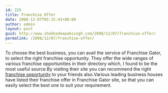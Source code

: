 ```yaml
---
id: 225
title: Franchise Offer
date: 2008-12-07T05:15:43+00:00
author: admin
layout: post
guid: http://www.shobhadeepaksingh.com/2008/12/07/franchise-offer/
permalink: /2008/12/07/franchise-offer/
---
```

To choose the best business, you can avail the service of Franchise Gator, to select the right franchise opportunity. They offer the wide ranges of various franchise opportunities in their directory which, I found to be the most useful source.By visiting their site you can recommend the right [franchise opportunity](http://www.franchisegator.com/) to your friends also.Various leading business houses have listed their franchise offer in Franchise Gator site, so that you can easily select the best one to suit your requirement.